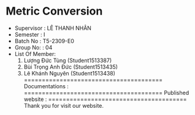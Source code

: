 Metric Conversion
=======================================
+ Supervisor		: LÊ THANH NHÂN
+ Semester		: I	
+ Batch No		: T5-2309-E0
+ Group No:		: 04
+ List Of Member:
	1. Lượng Đức Tùng  	(Student1513387)
	2. Bùi Trọng Anh Đức	(Student1513435)
	3. Lê Khánh Nguyên	(Student1513438)	
=======================================
Documentations : 
=======================================
Published website : 
=======================================
Thank you for visit our website.

